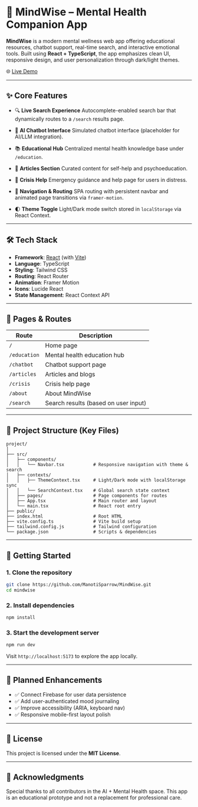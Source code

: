 # 🧠 MindWise – Mental Health Companion App

**MindWise** is a modern mental wellness web app offering educational resources, chatbot support, real-time search, and interactive emotional tools. Built using **React + TypeScript**, the app emphasizes clean UI, responsive design, and user personalization through dark/light themes.

🌐 [Live Demo](https://meek-sopapillas-653fbe.netlify.app/)

---

## ✨ Core Features

* 🔍 **Live Search Experience**
  Autocomplete-enabled search bar that dynamically routes to a `/search` results page.

* 💬 **AI Chatbot Interface**
  Simulated chatbot interface (placeholder for AI/LLM integration).

* 📚 **Educational Hub**
  Centralized mental health knowledge base under `/education`.

* 📰 **Articles Section**
  Curated content for self-help and psychoeducation.

* 🚨 **Crisis Help**
  Emergency guidance and help page for users in distress.

* 🧭 **Navigation & Routing**
  SPA routing with persistent navbar and animated page transitions via `framer-motion`.

* 🌓 **Theme Toggle**
  Light/Dark mode switch stored in `localStorage` via React Context.

---

## 🛠️ Tech Stack

* **Framework**: [React](https://reactjs.org/) (with [Vite](https://vitejs.dev/))
* **Language**: TypeScript
* **Styling**: Tailwind CSS
* **Routing**: React Router
* **Animation**: Framer Motion
* **Icons**: Lucide React
* **State Management**: React Context API

---

## 🧩 Pages & Routes

| Route        | Description                          |
| ------------ | ------------------------------------ |
| `/`          | Home page                            |
| `/education` | Mental health education hub          |
| `/chatbot`   | Chatbot support page                 |
| `/articles`  | Articles and blogs                   |
| `/crisis`    | Crisis help page                     |
| `/about`     | About MindWise                       |
| `/search`    | Search results (based on user input) |

---

## 📁 Project Structure (Key Files)

```
project/
│
├── src/
│   ├── components/
│   │   └── Navbar.tsx           # Responsive navigation with theme & search
│   ├── contexts/
│   │   ├── ThemeContext.tsx     # Light/Dark mode with localStorage sync
│   │   └── SearchContext.tsx    # Global search state context
│   ├── pages/                   # Page components for routes
│   ├── App.tsx                  # Main router and layout
│   └── main.tsx                 # React root entry
├── public/
├── index.html                   # Root HTML
├── vite.config.ts               # Vite build setup
├── tailwind.config.js           # Tailwind configuration
└── package.json                 # Scripts & dependencies
```

---

## 🚀 Getting Started

### 1. Clone the repository

```bash
git clone https://github.com/ManotiSparrow/MindWise.git
cd mindwise
```

### 2. Install dependencies

```bash
npm install
```

### 3. Start the development server

```bash
npm run dev
```

Visit `http://localhost:5173` to explore the app locally.

---

## 🧪 Planned Enhancements

* ✅ Connect Firebase for user data persistence
* ✅ Add user-authenticated mood journaling
* ✅ Improve accessibility (ARIA, keyboard nav)
* ✅ Responsive mobile-first layout polish

---

## 📄 License

This project is licensed under the **MIT License**.

---

## 🙌 Acknowledgments

Special thanks to all contributors in the AI + Mental Health space. This app is an educational prototype and not a replacement for professional care.

